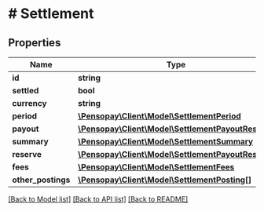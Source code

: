 # # Settlement

## Properties

Name | Type | Description | Notes
------------ | ------------- | ------------- | -------------
**id** | **string** |  | [optional]
**settled** | **bool** |  | [optional]
**currency** | **string** |  | [optional]
**period** | [**\Pensopay\Client\Model\SettlementPeriod**](SettlementPeriod.md) |  | [optional]
**payout** | [**\Pensopay\Client\Model\SettlementPayoutReserve**](SettlementPayoutReserve.md) |  | [optional]
**summary** | [**\Pensopay\Client\Model\SettlementSummary**](SettlementSummary.md) |  | [optional]
**reserve** | [**\Pensopay\Client\Model\SettlementPayoutReserve**](SettlementPayoutReserve.md) |  | [optional]
**fees** | [**\Pensopay\Client\Model\SettlementFees**](SettlementFees.md) |  | [optional]
**other_postings** | [**\Pensopay\Client\Model\SettlementPosting[]**](SettlementPosting.md) |  | [optional]

[[Back to Model list]](../../README.md#models) [[Back to API list]](../../README.md#endpoints) [[Back to README]](../../README.md)
